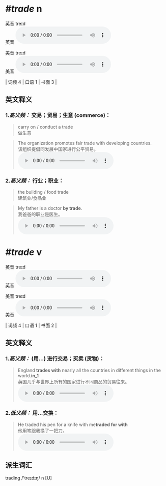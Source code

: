# ***\#trade*** n
英音 treɪd  
英音
<audio src="./media/trade-B.aac" controls="controls"></audio>

美音 treɪd  
美音
<audio src="./media/trade.aac" controls="controls"></audio>



| 词频 4 | 口语 1 | 书面 3 |  

英文释义
---
### 1.*高义频：* **交易；贸易；生意 (commerce)：**  

 > carry on / conduct a trade   
 > 做生意    

 > The organization promotes fair trade with developing countries.   
 > 该组织提倡同发展中国家进行公平贸易。    
<audio src="./media/trade-1.aac" controls="controls"></audio>

### 2.*高义频：* **行业；职业：**  

 > the building / food trade   
 > 建筑业/食品业    

 > My father is a doctor **by trade**.   
 > 我爸爸的职业是医生。    
<audio src="./media/trade-2.aac" controls="controls"></audio>


# ***\#trade*** v
英音 treɪd  
英音
<audio src="./media/trade-B.aac" controls="controls"></audio>

美音 treɪd  
美音
<audio src="./media/trade.aac" controls="controls"></audio>



| 词频 4 | 口语 1 | 书面 2 |  

英文释义
---
### 1.*高义频：* **(用...) 进行交易；买卖 (货物)：**  

 > England **trades with** nearly all the countries in different things in the world.**in_1**  
 > 英国几乎与世界上所有的国家进行不同商品的贸易往来。    
<audio src="./media/trade-3.aac" controls="controls"></audio>

### 2.*低义频：* **用...交换：**  

 > He traded his pen for a knife with me**traded for with**  
 > 他用笔跟我换了一把刀。    
<audio src="./media/trade-4.aac" controls="controls"></audio>


派生词汇
---
trading /'treɪdɪŋ/ n [U]  


